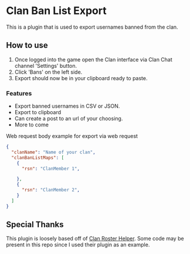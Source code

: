 
# Clan Ban List Export
This is a plugin that is used to export usernames banned from the clan.

## How to use
1. Once logged into the game open the Clan interface via Clan Chat channel 'Settings' button.
2. Click 'Bans' on the left side.
3. Export should now be in your clipboard ready to paste.

### Features
* Export banned usernames in CSV or JSON.
* Export to clipboard
* Can create a post to an url of your choosing.
* More to come

 



Web request body example for export via web request
```json
{
  "clanName": "Name of your clan",
  "clanBanListMaps": [
    {
      "rsn": "ClanMember 1",

    },
    {
      "rsn": "ClanMember 2",
    }
  ]
}
```


## Special Thanks
This plugin is loosely based off of [Clan Roster Helper](https://github.com/simbleau/third-party-roster). 
Some code may be present in this repo since I used their plugin as an example.